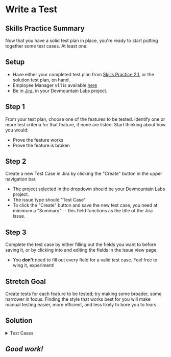 # Write a Test

## Skills Practice Summary

Now that you have a solid test plan in place, you're ready to start putting
together some test cases. At least one.

## Setup

- Have either your completed test plan from
  <a target="\_blank" href="https://devmountain.github.io/qa_student_assignments/units/unit_1_fundamentals/1.02/sp1.02.1.html">Skills
  Practice 2.1</a>, or the solution test plan, on hand.
- Employee Manager v1.1 is available
  <a target="\_blank" href="https://devmountain-qa.github.io/employee-manager/1.1_Version/index.html">here</a>
- Be in <a target="\_blank" href="https://dmutah.atlassian.net">Jira</a>, in
  your Devmountain Labs project.

## Step 1

From your test plan, choose one of the features to be tested. Identify one or
more test criteria for that feature, if none are listed. Start thinking about
how you would:

- Prove the feature works
- Prove the feature is broken

## Step 2

Create a new Test Case in Jira by clicking the "Create" button in the upper
navigation bar.

- The project selected in the dropdown should be your Devmountain Labs project.
- The issue type should "Test Case"
- To click the "Create" button and save the new test case, you need at minimum a
  "Summary" -- this field functions as the title of the Jira issue.

## Step 3

Complete the test case by either filling out the fields you want to before
saving it, or by clicking into and editing the fields in the issue view page.

- You **don't** need to fill out every field for a valid test case. Feel free to
  wing it, experiment!

## Stretch Goal

Create tests for each feature to be tested; try making some broader, some
narrower in focus. Finding the style that works best for you will make manual
testing easier, more efficient, and less likely to bore you to tears.

## Solution

<details  markdown="1"> <summary> Test Cases </summary>

See the "solution" test cases in your Devmountain Labs project:

- \*Solution\* Swapping Records Mid-Edit
- \*Solution\* Edit Name

Keep in mind, these are only examples of what a completed test might look like,
not the perfect ideal. They have their own problems, just like the test cases in
Skills Practice 1.1.

</details>

## **_Good work!_**
